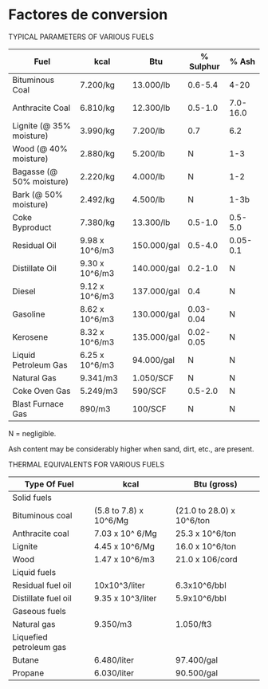 # Factores de conversion

<!--
https://www.epa.gov/sites/production/files/2020-11/documents/appa.pdf
-->

TYPICAL PARAMETERS OF VARIOUS FUELS

Fuel | kcal | Btu | % Sulphur | % Ash
-----|------|-----|-----------|-------------
Bituminous Coal | 7.200/kg | 13.000/lb | 0.6-5.4 | 4-20
Anthracite Coal | 6.810/kg | 12.300/lb | 0.5-1.0 | 7.0-16.0
Lignite (@ 35% moisture) | 3.990/kg | 7.200/lb | 0.7 | 6.2
Wood (@ 40% moisture) | 2.880/kg | 5.200/lb | N | 1-3
Bagasse (@ 50% moisture) | 2.220/kg | 4.000/lb | N | 1-2
Bark (@ 50% moisture) | 2.492/kg | 4.500/lb | N | 1-3b
Coke Byproduct | 7.380/kg | 13.300/lb | 0.5-1.0 | 0.5-5.0
Residual Oil | 9.98 x 10^6/m3 | 150.000/gal | 0.5-4.0 | 0.05-0.1
Distillate Oil | 9.30 x 10^6/m3 | 140.000/gal | 0.2-1.0 | N
Diesel | 9.12 x 10^6/m3 | 137.000/gal | 0.4 | N
Gasoline | 8.62 x 10^6/m3 | 130.000/gal | 0.03-0.04 | N
Kerosene | 8.32 x 10^6/m3 | 135.000/gal | 0.02-0.05 | N
Liquid Petroleum Gas | 6.25 x 10^6/m3 | 94.000/gal | N | N
Natural Gas | 9.341/m3 | 1.050/SCF | N | N
Coke Oven Gas | 5.249/m3 | 590/SCF | 0.5-2.0 | N
Blast Furnace Gas | 890/m3 | 100/SCF | N | N

N = negligible.

Ash content may be considerably higher when sand, dirt, etc., are present.

THERMAL EQUIVALENTS FOR VARIOUS FUELS

Type Of Fuel | kcal | Btu (gross)
------ | ------|----------
Solid fuels | |
Bituminous coal | (5.8 to 7.8) x 10^6/Mg | (21.0 to 28.0) x 10^6/ton 
Anthracite coal | 7.03 x 10^ 6/Mg | 25.3 x 10^6/ton
Lignite | 4.45 x 10^6/Mg | 16.0 x 10^6/ton
Wood | 1.47 x 10^6/m3 | 21.0 x 106/cord
Liquid fuels | |
Residual fuel oil | 10x10^3/liter | 6.3x10^6/bbl
Distillate fuel oil | 9.35 x 10^3/liter | 5.9x10^6/bbl
Gaseous fuels | |
Natural gas | 9.350/m3 | 1.050/ft3
Liquefied petroleum gas | |
Butane | 6.480/liter | 97.400/gal
Propane | 6.030/liter | 90.500/gal


